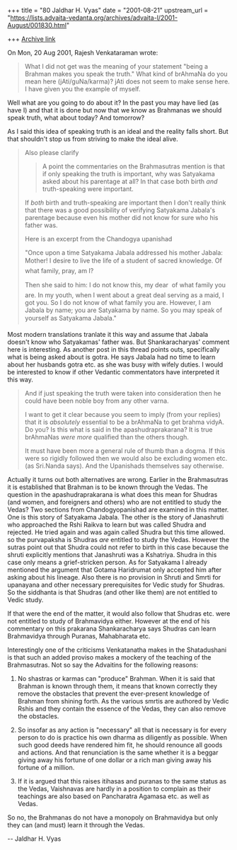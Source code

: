+++
title = "80 Jaldhar H. Vyas"
date = "2001-08-21"
upstream_url = "https://lists.advaita-vedanta.org/archives/advaita-l/2001-August/001830.html"

+++
[Archive link](https://lists.advaita-vedanta.org/archives/advaita-l/2001-August/001830.html)

On Mon, 20 Aug 2001, Rajesh Venkataraman wrote:

> What I did not get was the meaning of your statement
> "being a Brahman makes you speak the truth." What kind
> of brAhmaNa do you mean here (jAti/guNa/karma)? jAti
> does not seem to make sense here. I have given you the
> example of myself.
>

Well what are you going to do about it?  In the past you may have lied (as
have I) and that it is done but now that we know as Brahmanas we should
speak truth, what about today?  And tomorrow?

As I said this idea of speaking truth is an ideal and the reality falls
short.  But that shouldn't stop us from striving to make the ideal alive.

> Also please clarify
>
> >
> > A point the commentaries on the Brahmasutras mention
> > is that if only
> > speaking the truth is important, why was Satyakama
> > asked about his
> > parentage at all?  In that case both birth *and*
> > truth-speaking were
> > important.
> >
>
> If *both* birth and truth-speaking are important then
> I don't really think that there was a good possibility
> of verifying Satyakama Jabala's parentage because even
> his mother did not know for sure who his father was.
>
> Here is an excerpt from the Chandogya upanishad
>
> "Once upon a time Satyakama Jabala addressed his
> mother Jabala: Mother! I desire to live the life of a
> student of sacred knowledge. Of what family, pray, am
> I?
>
> Then she said to him: I do not know this, my dear  of what family
> you are. In my youth, when I went about a great deal serving as a
> maid, I got you. So I do not know of what family you are. However, I
> am Jabala by name; you are Satyakama by name. So you may speak of
> yourself as Satyakama Jabala."
>

Most modern translations tranlate it this way and assume that Jabala
doesn't know who Satyakamas' father was. But Shankaracharyas' comment here
is interesting.  As another post in this thread points outs, specifically
what is being asked about is gotra.  He says Jabala had no time to learn
about her husbands gotra etc. as she was busy with wifely duties.  I would
be interested to know if other Vedantic commentators have interpreted it
this way.

> And if just speaking the truth were taken into
> consideration then he could have been noble boy from
> any other varna.
>
> I want to get it clear because you seem to imply (from
> your replies) that it is *absolutely* essential to be
> a brAhmaNa to get brahma vidyA. Do you?  Is this what
> is said in the apashudraprakarana? It is true
> brAhmaNas *were* *more* qualified than the others
> though.
>
> It must have been more a general rule of thumb than a
> dogma. If this were so rigidly followed then we would
> also be excluding women etc. (as Sri.Nanda says). And
> the Upanishads themselves say otherwise.
>

Actually it turns out both alternatives are wrong.  Earlier in the
Brahmasutras it is established that Brahman is to be known through the
Vedas.  The question in the apashudraprakarana is what does this mean for
Shudras (and women, and foreigners and others) who are not entitled to
study the Vedas?  Two sections from Chandogyopanishad are examined in this
matter.  One is this story of Satyakama Jabala.  The other is the story of
Janashruti who approached the Rshi Raikva to learn but was called Shudra
and rejected.  He tried again and was again called Shudra but this time
allowed.  so the purvapaksha is Shudras *are* entitled to study the Vedas.
However the sutras point out that Shudra could not refer to birth in this
case because the shruti explicitly mentions that Janashruti was a
Kshatriya.  Shudra in this case only means a grief-stricken person.  As
for Satyakama I already mentioned the argument that Gotama Haridrumat only
accepted him after asking about his lineage.  Also there is no provision
in Shruti and Smrti for upanayana and other necessary prerequisites for
Vedic study for Shudras.  So the siddhanta is that Shudras (and other like
them) are not entitled to Vedic study.

If that were the end of the matter, it would also follow that Shudras etc.
were not entitled to study of Brahmavidya either.  However at the end of
his commentary on this prakarana Shankaracharya says Shudras can learn
Brahmavidya through Puranas, Mahabharata etc.

Interestingly one of the criticisms Venkatanatha makes in the Shatadushani
is that such an added proviso makes a mockery of the teaching of the
Brahmasutras.  Not so say the Advaitins for the following reasons:

1.  No shastras or karmas can "produce" Brahman.  When it is said that
Brahman is known through them, it means that known correctly they remove
the obstacles that prevent the ever-present knowledge of Brahman from
shining forth.  As the various smrtis are authored by Vedic Rshis and they
contain the essence of the Vedas, they can also remove the obstacles.

2.  So insofar as any action is "necessary" all that is necessary is for
every person to do is practice his own dharma as diligently as possible.
When such good deeds have rendered him fit, he should renounce all goods
and actions.  And that renunciation is the same whether it is a beggar
giving away his fortune of one dollar or a rich man giving away his
fortune of a million.

3.  If it is argued that this raises itihasas and puranas to the same
status as the Vedas, Vaishnavas are hardly in a position to complain as
their teachings are also based on Pancharatra Agamasa etc. as well as
Vedas.

So no, the Brahmanas do not have a monopoly on Brahmavidya but only they
can (and must) learn it through the Vedas.

-- 
Jaldhar H. Vyas <jaldhar at braincells.com>

